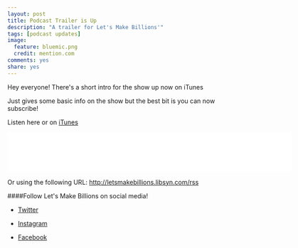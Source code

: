 ```yaml
---
layout: post
title: Podcast Trailer is Up
description: "A trailer for Let's Make Billions'"
tags: [podcast updates]
image:
  feature: bluemic.png
  credit: mention.com
comments: yes
share: yes
---
```


Hey everyone! There's a short intro for the show up now on iTunes

Just gives some basic info on the show but the best bit is you can now subscribe!

Listen here or on [iTunes](https://itunes.apple.com/au/podcast/lets-make-billions-comedy/id1140431298?mt=2)

<iframe style="border: none" src="//html5-player.libsyn.com/embed/episode/id/4545702/height/90/width/640/theme/custom/autonext/no/thumbnail/yes/autoplay/no/preload/no/no_addthis/no/direction/backward/no-cache/true/render-playlist/no/custom-color/87A93A/" height="90" width="640" scrolling="no"  allowfullscreen webkitallowfullscreen mozallowfullscreen oallowfullscreen msallowfullscreen></iframe>

Or using the following URL: http://letsmakebillions.libsyn.com/rss

####Follow Let's Make Billions on social media!

+ [Twitter](http://twitter.com/billionspod)
- [Instagram](http://instagram.com/billionspod)
* [Facebook](https://www.facebook.com/Lets-Make-Billions-1407636002876693/)